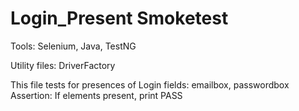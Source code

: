 # Login_Present Smoketest 

Tools: Selenium, Java, TestNG

Utility files:  DriverFactory

This file tests for presences of Login fields: emailbox, passwordbox
Assertion: If elements present, print PASS